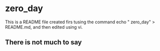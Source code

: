 # zero_day
This is a README file created firs tusing the command echo " zero_day" > README.md, and then edited using vi. 
## There is not much to say
